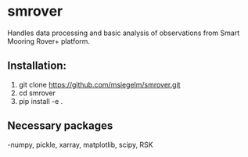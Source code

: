 # smrover
Handles data processing and basic analysis of observations from Smart Mooring Rover+ platform.

## Installation:
1) git clone https://github.com/msiegelm/smrover.git
2) cd smrover
3) pip install -e .

## Necessary packages
-numpy, pickle, xarray, matplotlib, scipy, RSK
